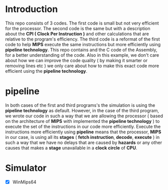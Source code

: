 # Introduction 
This repo consists of 3 codes. The first code is small but not very efficient for the processor. The second code is the same but with a description about the <b>CPI ( Clock Per Instruction )</b> and other calculations that are relative to the program's efficiency. The third code is a reformat of the first code to help <b>MIPS</b> execute the same instructions but more efficiently using <b>pipeline technology</b>. This repo contains and the C code of the Assembly, for a better understanding of the code. Also in this example, we don't care about how we can improve the code quality ( by making it smarter or removing lines etc ) we only care about how to make this exact code more efficient using the <b>pipeline technology</b>.

# pipeline
In both cases of the first and third programs's the simulation is using the <b>pipeline technology</b> as default. However, in the case of the third program, we wrote our code in such a way that we are allowing the processor ( based on the architecture of <b>MIPS</b> with implemented the <b>pipeline technology</b> ) to execute the set of the instructions in our code more efficiently. Execute the instructions more efficiently using <b>pipeline</b> means that the processor, <b>MIPS</b> in our case, is using all its <b>stages</b> ( <b>fetch instruction</b>, <b>decode</b>, <b>execute</b> ) in such a way that we have no delays that are caused by <b>hazards</b> or any other causes that makes a <b>stage</b> unavailable in a <b>clock circle</b> of <b>CPU</b>.

# Simulator
- [x] WinMips64
